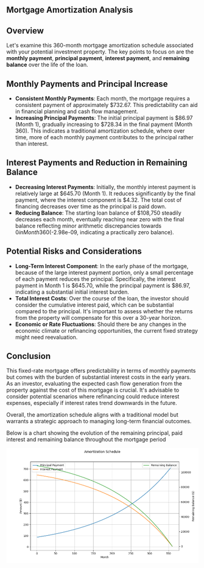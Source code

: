 ## Mortgage Amortization Analysis

## Overview

Let's examine this 360-month mortgage amortization schedule associated with your potential investment property. The key points to focus on are the **monthly payment**, **principal payment**, **interest payment**, and **remaining balance** over the life of the loan.

## Monthly Payments and Principal Increase

- **Consistent Monthly Payments**: Each month, the mortgage requires a consistent payment of approximately $732.67. This predictability can aid in financial planning and cash flow management.
- **Increasing Principal Payments**: The initial principal payment is $86.97 (Month 1), gradually increasing to $728.34 in the final payment (Month 360). This indicates a traditional amortization schedule, where over time, more of each monthly payment contributes to the principal rather than interest.

## Interest Payments and Reduction in Remaining Balance

- **Decreasing Interest Payments**: Initially, the monthly interest payment is relatively large at $645.70 (Month 1). It reduces significantly by the final payment, where the interest component is $4.32. The total cost of financing decreases over time as the principal is paid down.
- **Reducing Balance**: The starting loan balance of $108,750 steadily decreases each month, eventually reaching near zero with the final balance reflecting minor arithmetic discrepancies towards $0 in Month 360 ($-2.98e-09, indicating a practically zero balance).

## Potential Risks and Considerations

- **Long-Term Interest Component**: In the early phase of the mortgage, because of the large interest payment portion, only a small percentage of each payment reduces the principal. Specifically, the interest payment in Month 1 is $645.70, while the principal payment is $86.97, indicating a substantial initial interest burden.
- **Total Interest Costs**: Over the course of the loan, the investor should consider the cumulative interest paid, which can be substantial compared to the principal. It's important to assess whether the returns from the property will compensate for this over a 30-year horizon.
- **Economic or Rate Fluctuations**: Should there be any changes in the economic climate or refinancing opportunities, the current fixed strategy might need reevaluation.

## Conclusion

This fixed-rate mortgage offers predictability in terms of monthly payments but comes with the burden of substantial interest costs in the early years. As an investor, evaluating the expected cash flow generation from the property against the cost of this mortgage is crucial. It's advisable to consider potential scenarios where refinancing could reduce interest expenses, especially if interest rates trend downwards in the future. 

Overall, the amortization schedule aligns with a traditional model but warrants a strategic approach to managing long-term financial outcomes.

Below is a chart showing the evolution of the remaining principal, paid interest and remaining balance throughout the mortgage period

![](../../Plots/Amortization_Schedule_Champion_Case.png)
